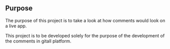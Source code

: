 ## Purpose
The purpose of this project is to take a look at how comments would look on a live app.

This project is to be developed solely for the purpose of the development of the comments in gitall platform.

